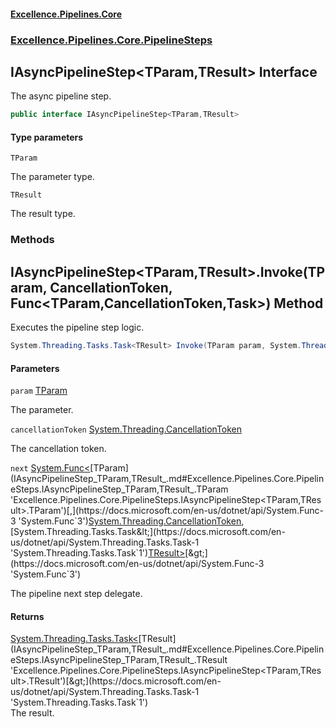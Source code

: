 #### [Excellence.Pipelines.Core](Excellence.Pipelines.md 'Excellence.Pipelines')
### [Excellence.Pipelines.Core.PipelineSteps](Excellence.Pipelines.md#Excellence.Pipelines.Core.PipelineSteps 'Excellence.Pipelines.Core.PipelineSteps')

## IAsyncPipelineStep<TParam,TResult> Interface

The async pipeline step.

```csharp
public interface IAsyncPipelineStep<TParam,TResult>
```
#### Type parameters

<a name='Excellence.Pipelines.Core.PipelineSteps.IAsyncPipelineStep_TParam,TResult_.TParam'></a>

`TParam`

The parameter type.

<a name='Excellence.Pipelines.Core.PipelineSteps.IAsyncPipelineStep_TParam,TResult_.TResult'></a>

`TResult`

The result type.
### Methods

<a name='Excellence.Pipelines.Core.PipelineSteps.IAsyncPipelineStep_TParam,TResult_.Invoke(TParam,System.Threading.CancellationToken,System.Func_TParam,System.Threading.CancellationToken,System.Threading.Tasks.Task_TResult__)'></a>

## IAsyncPipelineStep<TParam,TResult>.Invoke(TParam, CancellationToken, Func<TParam,CancellationToken,Task<TResult>>) Method

Executes the pipeline step logic.

```csharp
System.Threading.Tasks.Task<TResult> Invoke(TParam param, System.Threading.CancellationToken cancellationToken, System.Func<TParam,System.Threading.CancellationToken,System.Threading.Tasks.Task<TResult>> next);
```
#### Parameters

<a name='Excellence.Pipelines.Core.PipelineSteps.IAsyncPipelineStep_TParam,TResult_.Invoke(TParam,System.Threading.CancellationToken,System.Func_TParam,System.Threading.CancellationToken,System.Threading.Tasks.Task_TResult__).param'></a>

`param` [TParam](IAsyncPipelineStep_TParam,TResult_.md#Excellence.Pipelines.Core.PipelineSteps.IAsyncPipelineStep_TParam,TResult_.TParam 'Excellence.Pipelines.Core.PipelineSteps.IAsyncPipelineStep<TParam,TResult>.TParam')

The parameter.

<a name='Excellence.Pipelines.Core.PipelineSteps.IAsyncPipelineStep_TParam,TResult_.Invoke(TParam,System.Threading.CancellationToken,System.Func_TParam,System.Threading.CancellationToken,System.Threading.Tasks.Task_TResult__).cancellationToken'></a>

`cancellationToken` [System.Threading.CancellationToken](https://docs.microsoft.com/en-us/dotnet/api/System.Threading.CancellationToken 'System.Threading.CancellationToken')

The cancellation token.

<a name='Excellence.Pipelines.Core.PipelineSteps.IAsyncPipelineStep_TParam,TResult_.Invoke(TParam,System.Threading.CancellationToken,System.Func_TParam,System.Threading.CancellationToken,System.Threading.Tasks.Task_TResult__).next'></a>

`next` [System.Func&lt;](https://docs.microsoft.com/en-us/dotnet/api/System.Func-3 'System.Func`3')[TParam](IAsyncPipelineStep_TParam,TResult_.md#Excellence.Pipelines.Core.PipelineSteps.IAsyncPipelineStep_TParam,TResult_.TParam 'Excellence.Pipelines.Core.PipelineSteps.IAsyncPipelineStep<TParam,TResult>.TParam')[,](https://docs.microsoft.com/en-us/dotnet/api/System.Func-3 'System.Func`3')[System.Threading.CancellationToken](https://docs.microsoft.com/en-us/dotnet/api/System.Threading.CancellationToken 'System.Threading.CancellationToken')[,](https://docs.microsoft.com/en-us/dotnet/api/System.Func-3 'System.Func`3')[System.Threading.Tasks.Task&lt;](https://docs.microsoft.com/en-us/dotnet/api/System.Threading.Tasks.Task-1 'System.Threading.Tasks.Task`1')[TResult](IAsyncPipelineStep_TParam,TResult_.md#Excellence.Pipelines.Core.PipelineSteps.IAsyncPipelineStep_TParam,TResult_.TResult 'Excellence.Pipelines.Core.PipelineSteps.IAsyncPipelineStep<TParam,TResult>.TResult')[&gt;](https://docs.microsoft.com/en-us/dotnet/api/System.Threading.Tasks.Task-1 'System.Threading.Tasks.Task`1')[&gt;](https://docs.microsoft.com/en-us/dotnet/api/System.Func-3 'System.Func`3')

The pipeline next step delegate.

#### Returns
[System.Threading.Tasks.Task&lt;](https://docs.microsoft.com/en-us/dotnet/api/System.Threading.Tasks.Task-1 'System.Threading.Tasks.Task`1')[TResult](IAsyncPipelineStep_TParam,TResult_.md#Excellence.Pipelines.Core.PipelineSteps.IAsyncPipelineStep_TParam,TResult_.TResult 'Excellence.Pipelines.Core.PipelineSteps.IAsyncPipelineStep<TParam,TResult>.TResult')[&gt;](https://docs.microsoft.com/en-us/dotnet/api/System.Threading.Tasks.Task-1 'System.Threading.Tasks.Task`1')  
The result.